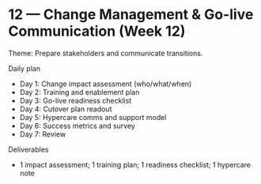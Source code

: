 # 12 — Change Management & Go-live Communication (Week 12)

Theme: Prepare stakeholders and communicate transitions.

Daily plan
- Day 1: Change impact assessment (who/what/when)
- Day 2: Training and enablement plan
- Day 3: Go-live readiness checklist
- Day 4: Cutover plan readout
- Day 5: Hypercare comms and support model
- Day 6: Success metrics and survey
- Day 7: Review

Deliverables
- 1 impact assessment; 1 training plan; 1 readiness checklist; 1 hypercare note
